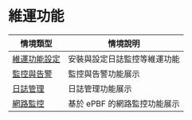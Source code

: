 # 維運功能

| 情境類型 | 情境說明 |
|---|---|
| [維運功能設定](https://github.com/CCChou/OpenShift-PoC-Scenario/blob/main/03_Operation/00_setup/README.md) | 安裝與設定日誌監控等維運功能 |
| [監控與告警](https://github.com/CCChou/OpenShift-PoC-Scenario/blob/main/03_Operation/01_monitoring/README.md) | 監控與告警功能展示 |
| [日誌管理](https://github.com/CCChou/OpenShift-PoC-Scenario/blob/main/03_Operation/02_logging/README.md) | 日誌管理功能展示 |
| [網路監控](https://github.com/CCChou/OpenShift-PoC-Scenario/blob/main/03_Operation/03_networkobservability/README.md) | 基於 ePBF 的網路監控功能展示 |
